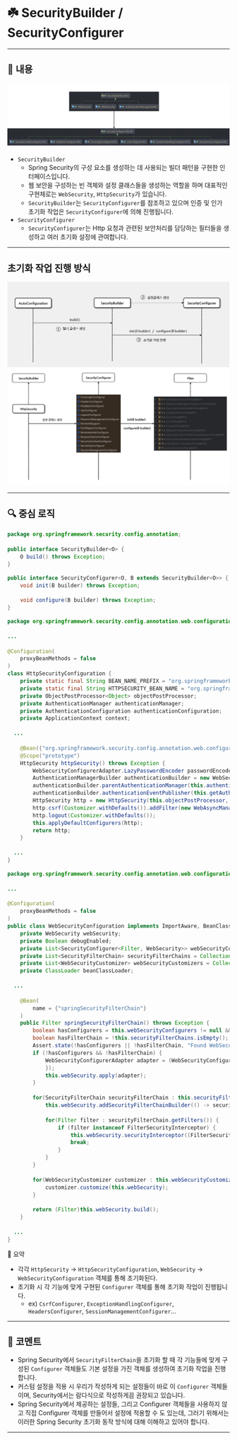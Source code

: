 # ☘️ SecurityBuilder / SecurityConfigurer

---

## 📖 내용
![image_1.png](image_1.png)

- `SecurityBuilder`
  - Spring Security의 구성 요소를 생성하는 데 사용되는 빌더 패턴을 구현한 인터페이스입니다.
  - 웹 보안을 구성하는 빈 객체와 설정 클래스들을 생성하는 역할을 하며 대표적인 구현체로는 `WebSecurity`, `HttpSecurity`가 있습니다.
  - `SecurityBuilder`는 `SecurityConfigurer`를 참조하고 있으며 인증 및 인가 초기화 작업은 `SecurityConfigurer`에 의해 진행됩니다.
- `SecurityConfigurer`
  - `SecurityConfigurer`는 Http 요청과 관련된 보안처리를 담당하는 필터들을 생성하고 여러 초기화 설정에 관여합니다.

---

## 초기화 작업 진행 방식
![image_2.png](image_2.png)
![image_3.png](image_3.png)

---

## 🔍 중심 로직

```java
package org.springframework.security.config.annotation;

public interface SecurityBuilder<O> {
    O build() throws Exception;
}
```

```java
public interface SecurityConfigurer<O, B extends SecurityBuilder<O>> {
    void init(B builder) throws Exception;

    void configure(B builder) throws Exception;
}
```

```java
package org.springframework.security.config.annotation.web.configuration;

...

@Configuration(
    proxyBeanMethods = false
)
class HttpSecurityConfiguration {
    private static final String BEAN_NAME_PREFIX = "org.springframework.security.config.annotation.web.configuration.HttpSecurityConfiguration.";
    private static final String HTTPSECURITY_BEAN_NAME = "org.springframework.security.config.annotation.web.configuration.HttpSecurityConfiguration.httpSecurity";
    private ObjectPostProcessor<Object> objectPostProcessor;
    private AuthenticationManager authenticationManager;
    private AuthenticationConfiguration authenticationConfiguration;
    private ApplicationContext context;

  ...
  
    @Bean({"org.springframework.security.config.annotation.web.configuration.HttpSecurityConfiguration.httpSecurity"})
    @Scope("prototype")
    HttpSecurity httpSecurity() throws Exception {
        WebSecurityConfigurerAdapter.LazyPasswordEncoder passwordEncoder = new WebSecurityConfigurerAdapter.LazyPasswordEncoder(this.context);
        AuthenticationManagerBuilder authenticationBuilder = new WebSecurityConfigurerAdapter.DefaultPasswordEncoderAuthenticationManagerBuilder(this.objectPostProcessor, passwordEncoder);
        authenticationBuilder.parentAuthenticationManager(this.authenticationManager());
        authenticationBuilder.authenticationEventPublisher(this.getAuthenticationEventPublisher());
        HttpSecurity http = new HttpSecurity(this.objectPostProcessor, authenticationBuilder, this.createSharedObjects());
        http.csrf(Customizer.withDefaults()).addFilter(new WebAsyncManagerIntegrationFilter()).exceptionHandling(Customizer.withDefaults()).headers(Customizer.withDefaults()).sessionManagement(Customizer.withDefaults()).securityContext(Customizer.withDefaults()).requestCache(Customizer.withDefaults()).anonymous(Customizer.withDefaults()).servletApi(Customizer.withDefaults()).apply(new DefaultLoginPageConfigurer());
        http.logout(Customizer.withDefaults());
        this.applyDefaultConfigurers(http);
        return http;
    }
    
  ...
}
```

```java
package org.springframework.security.config.annotation.web.configuration;

...

@Configuration(
    proxyBeanMethods = false
)
public class WebSecurityConfiguration implements ImportAware, BeanClassLoaderAware {
    private WebSecurity webSecurity;
    private Boolean debugEnabled;
    private List<SecurityConfigurer<Filter, WebSecurity>> webSecurityConfigurers;
    private List<SecurityFilterChain> securityFilterChains = Collections.emptyList();
    private List<WebSecurityCustomizer> webSecurityCustomizers = Collections.emptyList();
    private ClassLoader beanClassLoader;
    
  ...

    @Bean(
        name = {"springSecurityFilterChain"}
    )
    public Filter springSecurityFilterChain() throws Exception {
        boolean hasConfigurers = this.webSecurityConfigurers != null && !this.webSecurityConfigurers.isEmpty();
        boolean hasFilterChain = !this.securityFilterChains.isEmpty();
        Assert.state(!hasConfigurers || !hasFilterChain, "Found WebSecurityConfigurerAdapter as well as SecurityFilterChain. Please select just one.");
        if (!hasConfigurers && !hasFilterChain) {
            WebSecurityConfigurerAdapter adapter = (WebSecurityConfigurerAdapter)this.objectObjectPostProcessor.postProcess(new WebSecurityConfigurerAdapter() {
            });
            this.webSecurity.apply(adapter);
        }

        for(SecurityFilterChain securityFilterChain : this.securityFilterChains) {
            this.webSecurity.addSecurityFilterChainBuilder(() -> securityFilterChain);

            for(Filter filter : securityFilterChain.getFilters()) {
                if (filter instanceof FilterSecurityInterceptor) {
                    this.webSecurity.securityInterceptor((FilterSecurityInterceptor)filter);
                    break;
                }
            }
        }

        for(WebSecurityCustomizer customizer : this.webSecurityCustomizers) {
            customizer.customize(this.webSecurity);
        }

        return (Filter)this.webSecurity.build();
    }

  ...
}
```

📌  요약
- 각각 `HttpSecurity` -> `HttpSecurityConfiguration`, `WebSecurity` -> `WebSecurityConfiguration` 객체를 통해 초기화된다.
- 초기화 시 각 기능에 맞게 구현된 `Configurer` 객체를 통해 초기화 작업이 진행됩니다.
  - ex) `CsrfConfigurer`, `ExceptionHandlingConfigurer`, `HeadersConfigurer`, `SessionManagementConfigurer`...

---

## 💬 코멘트
- Spring Security에서 `SecurityFilterChain`을 초기화 할 때 각 기능들에 맞게 구성된 `Configurer` 객체들도 기본 설정을 가진 객체를 생성하여 초기화 작업을 진행합니다.
- 커스텀 설정을 적용 시 우리가 작성하게 되는 설정들이 바로 이 `Configurer` 객체들이며, Security에서는 람다식으로 작성하게끔 권장되고 있습니다.
- Spring Security에서 제공하는 설정들, 그리고 Configurer 객체들을 사용하지 않고 직접 Configurer 객체를 만들어서 설정에 적용할 수 도 있는데, 그러기 위해서는 이러한 Spring Security 초기화 동작 방식에 대해 이해하고 있어야 합니다.

---
